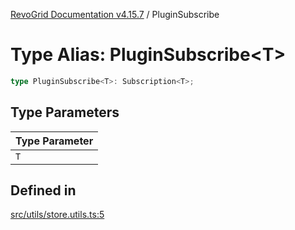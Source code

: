 [RevoGrid Documentation v4.15.7](README.md) / PluginSubscribe

# Type Alias: PluginSubscribe\<T\>

```ts
type PluginSubscribe<T>: Subscription<T>;
```

## Type Parameters

| Type Parameter |
| ------ |
| `T` |

## Defined in

[src/utils/store.utils.ts:5](https://github.com/revolist/revogrid/blob/4b66617ba213e84ecc08d523780ce49415de163a/src/utils/store.utils.ts#L5)
